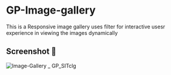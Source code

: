 # GP-Image-gallery
This is a Responsive image gallery uses filter for interactive usesr experience in viewing the images dynamically

## Screenshot 📌

![Image-Gallery _ GP_SITclg](https://github.com/IamGP-code/GP-Image-gallery/assets/76446944/f61a9a25-4adc-4194-8ac6-88c64bee5a80)


